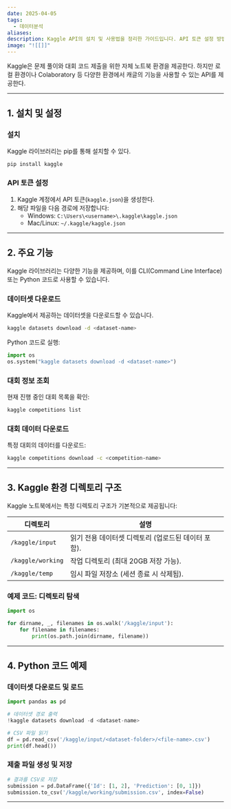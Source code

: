 ```yaml
---
date: 2025-04-05
tags:
  - 데이터분석
aliases:
description: Kaggle API의 설치 및 사용법을 정리한 가이드입니다. API 토큰 설정 방법부터 CLI 또는 Python 코드를 사용하여 데이터셋과 대회 데이터를 다운로드하는 등 주요 기능을 예제와 함께 설명하여 Kaggle 환경 외부에서의 활용을 돕습니다.
image: "![[]]"
---
```


Kaggle은 문제 풀이와 대회 코드 제출을 위한 자체 노트북 환경을 제공한다. 하지만 로컬 환경이나 Colaboratory 등 다양한 환경에서 캐글의 기능을 사용할 수 있는 API를 제공한다.

---

## 1. 설치 및 설정
### 설치
Kaggle 라이브러리는 pip를 통해 설치할 수 있다.

```bash
pip install kaggle
```

### API 토큰 설정
1. Kaggle 계정에서 API 토큰(`kaggle.json`)을 생성한다.
2. 해당 파일을 다음 경로에 저장합니다:
   - Windows: `C:\Users\<username>\.kaggle\kaggle.json`
   - Mac/Linux: `~/.kaggle/kaggle.json`

---

## 2. 주요 기능
Kaggle 라이브러리는 다양한 기능을 제공하며, 이를 CLI(Command Line Interface) 또는 Python 코드로 사용할 수 있습니다.

### 데이터셋 다운로드
Kaggle에서 제공하는 데이터셋을 다운로드할 수 있습니다.
```bash
kaggle datasets download -d <dataset-name>
```

Python 코드로 실행:
```python
import os
os.system("kaggle datasets download -d <dataset-name>")
```

### 대회 정보 조회
현재 진행 중인 대회 목록을 확인:
```bash
kaggle competitions list
```

### 대회 데이터 다운로드
특정 대회의 데이터를 다운로드:
```bash
kaggle competitions download -c <competition-name>
```

---

## 3. Kaggle 환경 디렉토리 구조
Kaggle 노트북에서는 특정 디렉토리 구조가 기본적으로 제공됩니다:

| 디렉토리             | 설명                                                                 |
|----------------------|----------------------------------------------------------------------|
| `/kaggle/input`      | 읽기 전용 데이터셋 디렉토리 (업로드된 데이터 포함).                  |
| `/kaggle/working`    | 작업 디렉토리 (최대 20GB 저장 가능).                                |
| `/kaggle/temp`       | 임시 파일 저장소 (세션 종료 시 삭제됨).                             |

### 예제 코드: 디렉토리 탐색
```python
import os

for dirname, _, filenames in os.walk('/kaggle/input'):
    for filename in filenames:
        print(os.path.join(dirname, filename))
```

---

## 4. Python 코드 예제
### 데이터셋 다운로드 및 로드
```python
import pandas as pd

# 데이터셋 경로 출력
!kaggle datasets download -d <dataset-name>

# CSV 파일 읽기
df = pd.read_csv('/kaggle/input/<dataset-folder>/<file-name>.csv')
print(df.head())
```

### 제출 파일 생성 및 저장
```python
# 결과를 CSV로 저장
submission = pd.DataFrame({'Id': [1, 2], 'Prediction': [0, 1]})
submission.to_csv('/kaggle/working/submission.csv', index=False)
```

---

